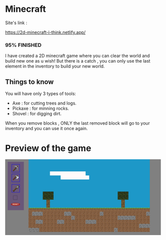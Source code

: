 # Minecraft

Site's link :

https://2d-minecraft-i-think.netlify.app/

### 95% FINISHED

I have created a 2D minecraft game where you can clear the world and build new one as u wish!
But there is a catch , you can only use the last element in the inventory to build your new world.

## Things to know

You will have only 3 types of tools:

- Axe : for cutting trees and logs.
- Pickaxe : for minning rocks.
- Shovel : for digging dirt.

When you remove blocks , ONLY the last removed block will go to your inventory and you can use it once again.

# Preview of the game

![Alt text](game.png)
